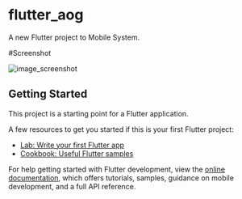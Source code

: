 # flutter_aog

A new Flutter project to Mobile System.

#Screenshot

![image_screenshot](https://github.com/herbertribeiro19/Flutter_NewApp_Convert/assets/84207944/69e24403-3a7e-4c9f-ad55-8736b0a035a1)

## Getting Started

This project is a starting point for a Flutter application.

A few resources to get you started if this is your first Flutter project:

- [Lab: Write your first Flutter app](https://docs.flutter.dev/get-started/codelab)
- [Cookbook: Useful Flutter samples](https://docs.flutter.dev/cookbook)

For help getting started with Flutter development, view the
[online documentation](https://docs.flutter.dev/), which offers tutorials,
samples, guidance on mobile development, and a full API reference.

